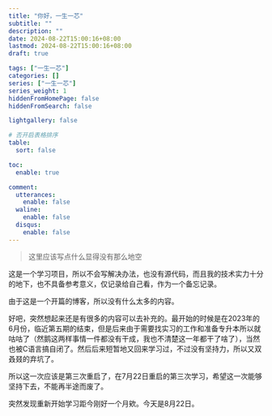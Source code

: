 ```yaml
---
title: "你好，一生一芯"
subtitle: ""
description: ""
date: 2024-08-22T15:00:16+08:00
lastmod: 2024-08-22T15:00:16+08:00
draft: true

tags: ["一生一芯"]
categories: []
series: ["一生一芯"]
series_weight: 1
hiddenFromHomePage: false
hiddenFromSearch: false

lightgallery: false

# 否开启表格排序
table:
  sort: false

toc:
  enable: true

comment:
  utterances:
    enable: false
  waline:
    enable: false
  disqus:
    enable: false
---
```




> 这里应该写点什么显得没有那么地空

这是一个学习项目，所以不会写解决办法，也没有源代码，而且我的技术实力十分的地下，也不具备参考意义，仅记录给自己看，作为一个备忘记录。



由于这是一个开篇的博客，所以没有什么太多的内容。



好吧，突然想起来还是有很多的内容可以去补充的。最开始的时候是在2023年的6月份，临近第五期的结束，但是后来由于需要找实习的工作和准备专升本所以就咕咕了（然鹅这两样事情一件都没有干成，我也不清楚这一年都干了啥了），当然也被C语言搞自闭了。然后后来短暂地又回来学习过，不过没有坚持力，所以又双叒叕的弃坑了。

所以这一次应该是第三次重启了，在7月22日重启的第三次学习，希望这一次能够坚持下去，不能再半途而废了。



突然发现重新开始学习距今刚好一个月欸。今天是8月22日。
